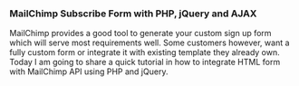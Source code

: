 ### MailChimp Subscribe Form with PHP, jQuery and AJAX

MailChimp provides a good tool to generate your custom sign up form which will serve most requirements well. Some customers however, want a fully custom form or integrate it with existing template they already own. Today I am going to share a quick tutorial in how to integrate HTML form with MailChimp API using PHP and jQuery.
